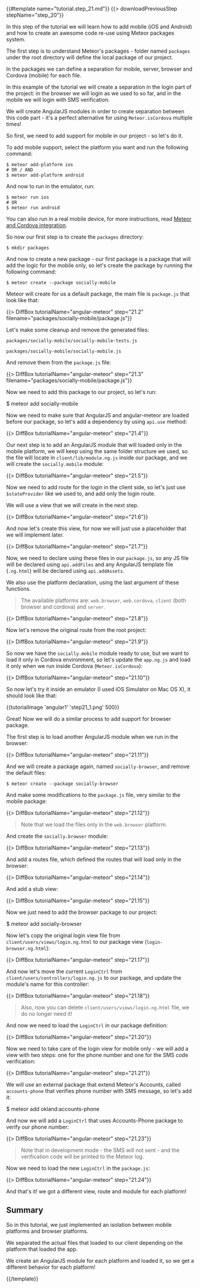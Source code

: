 {{#template name="tutorial.step_21.md"}}
{{> downloadPreviousStep stepName="step_20"}}

In this step of the tutorial we will learn how to add mobile (iOS and Android) and how to create an awesome code re-use using Meteor packages system.

The first step is to understand Meteor's packages - folder named `packages` under the root directory will define the local package of our project.

In the packages we can define a separation for mobile, server, browser and Cordova (mobile) for each file.

In this example of the tutorial we will create a separation in the login part of the project: in the browser we will login as we used to so far, and in the mobile we will login with SMS verification.

We will create AngularJS modules in order to create separation between this code part - it's a perfect alternative for using `Meteor.isCordova` multiple times!

So first, we need to add support for mobile in our project - so let's do it.

To add mobile support, select the platform you want and run the following command:

    $ meteor add-platform ios
    # OR / AND
    $ meteor add-platform android

And now to run in the emulator, run:

    $ meteor run ios
    # OR
    $ meteor run android

You can also run in a real mobile device, for more instructions, read [Meteor and Cordova integration](https://github.com/meteor/meteor/wiki/Meteor-Cordova-Phonegap-integration).

So now our first step is to create the `packages` directory:

    $ mkdir packages

And now to create a new package - our first package is a package that will add the logic for the mobile only, so let's create the package by running the following command:

    $ meteor create --package socially-mobile

Meteor will create for us a default package, the main file is `package.js` that look like that:

{{> DiffBox tutorialName="angular-meteor" step="21.2" filename="packages/socially-mobile/package.js"}}

Let's make some cleanup and remove the generated files:

`packages/socially-mobile/socially-mobile-tests.js`

`packages/socially-mobile/socially-mobile.js`

And remove them from the `package.js` file:

{{> DiffBox tutorialName="angular-meteor" step="21.3" filename="packages/socially-mobile/package.js"}}

Now we need to add this package to our project, so let's run:

  $ meteor add socially-mobile

Now we need to make sure that AngularJS and angular-meteor are loaded before our package, so let's add a dependency by using `api.use` method:

{{> DiffBox tutorialName="angular-meteor" step="21.4"}}

Our next step is to add an AngularJS module that will loaded only in the mobile platform, we will keep using the same folder structure we used, so the file will locate in `client/lib/module.ng.js` inside our package, and we will create the `socially.mobile` module:

{{> DiffBox tutorialName="angular-meteor" step="21.5"}}

Now we need to add route for the login in the client side, so let's just use `$stateProvider` like we used to, and add only the login route.

We will use a view that we will create in the next step.

{{> DiffBox tutorialName="angular-meteor" step="21.6"}}

And now let's create this view, for now we will just use a placeholder that we will implement later.

{{> DiffBox tutorialName="angular-meteor" step="21.7"}}

Now, we need to declare using these files in our `package.js`, so any JS file will be declared using `api.addFiles` and any AngularJS template file (`.ng.html`) will be declared using `api.addAssets`.

We also use the platform declaration, using the last argument of these functions.

> The available platforms are: `web.browser`, `web.cordova`, `client` (both browser and cordova) and `server`.

{{> DiffBox tutorialName="angular-meteor" step="21.8"}}

Now let's remove the original route from the root project:

{{> DiffBox tutorialName="angular-meteor" step="21.9"}}

So now we have the `socially.mobile` module ready to use, but we want to load it only in Cordova environment, so let's update the `app.ng.js` and load it only when we run inside Cordova (`Meteor.isCordova`):

{{> DiffBox tutorialName="angular-meteor" step="21.10"}}

So now let's try it inside an emulator (I used iOS Simulator on Mac OS X), it should look like that:

{{tutorialImage 'angular1' 'step21_1.png' 500}}

Great! Now we will do a similar process to add support for browser package.

The first step is to load another AngularJS module when we run in the browser:

{{> DiffBox tutorialName="angular-meteor" step="21.11"}}

And we will create a package again, named `socially-browser`, and remove the default files:

    $ meteor create --package socially-browser

And make some modifications to the `package.js` file, very similar to the mobile package:

{{> DiffBox tutorialName="angular-meteor" step="21.12"}}

> Note that we load the files only in the `web.browser` platform.

And create the `socially.browser` module:

{{> DiffBox tutorialName="angular-meteor" step="21.13"}}

And add a routes file, which defined the routes that will load only in the browser:

{{> DiffBox tutorialName="angular-meteor" step="21.14"}}

And add a stub view:

{{> DiffBox tutorialName="angular-meteor" step="21.15"}}

Now we just need to add the browser package to our project:

  $ meteor add socially-browser

Now let's copy the original login view file from `client/users/views/login.ng.html` to our package view (`login-browser.ng.html`):

{{> DiffBox tutorialName="angular-meteor" step="21.17"}}

And now let's move the current `LoginCtrl` from `client/users/controllers/login.ng.js` to our package, and update the module's name for this controller:

{{> DiffBox tutorialName="angular-meteor" step="21.18"}}

> Also, now you can delete `client/users/views/login.ng.html` file, we do no longer need it!

And now we need to load the `LoginCtrl` in our package definition:

{{> DiffBox tutorialName="angular-meteor" step="21.20"}}

Now we need to take care of the login view for mobile only - we will add a view with two steps: one for the phone number and one for the SMS code verification:

{{> DiffBox tutorialName="angular-meteor" step="21.21"}}

We will use an external package that extend Meteor's Accounts, called `accounts-phone` that verifies phone number with SMS message, so let's add it:

  $ meteor add okland:accounts-phone

And now we will add a `LoginCtrl` that uses Accounts-Phone package to verify our phone number:

{{> DiffBox tutorialName="angular-meteor" step="21.23"}}

> Note that in development mode - the SMS will not sent - and the verification code will be printed to the Meteor log.

Now we need to load the new `LoginCtrl` in the `package.js`:

{{> DiffBox tutorialName="angular-meteor" step="21.24"}}

And that's it! we got a different view, route and module for each platform!

## Summary

So in this tutorial, we just implemented an isolation between mobile platforms and browser platforms.

We separated the actual files that loaded to our client depending on the platform that loaded the app.

We create an AngularJS module for each platform and loaded it, so we get a different behavior for each platform!

{{/template}}
